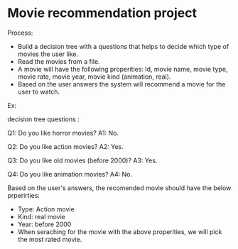 # Movie recommendation project


Process:
- Build a decision tree with a questions that helps to decide which type of movies the user like.
- Read the movies from a file.
- A movie will have the following properities: Id, movie name, movie type, movie rate, movie year, movie kind (animation, real).
- Based on the user answers the system will recommend a movie for the user to watch.

Ex:

decision tree questions :

Q1: Do you like horror movies?
A1: No.

Q2: Do you like action movies?
A2: Yes.

Q3: Do you like old movies (before 2000)?
A3: Yes.

Q4: Do you like animation movies?
A4: No.

Based on the user's answers, the recomended movie should have the below prperirties:

- Type: Action movie
- Kind: real movie
- Year: before 2000
- When seraching for the movie with the above properities, we will pick the most rated movie.






